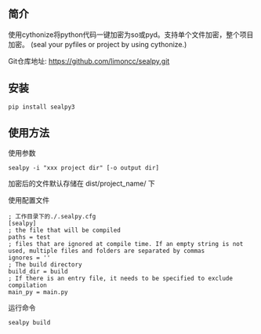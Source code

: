 ## 简介

使用cythonize将python代码一键加密为so或pyd。支持单个文件加密，整个项目加密。
(seal your pyfiles or project by using cythonize.)

Git仓库地址: https://github.com/limoncc/sealpy.git

## 安装

```shell
pip install sealpy3
```
    

## 使用方法

使用参数
```shell
sealpy -i "xxx project dir" [-o output dir]
```

加密后的文件默认存储在 dist/project_name/ 下

使用配置文件

```
; 工作目录下的./.sealpy.cfg
[sealpy]
; the file that will be compiled
paths = test
; files that are ignored at compile time. If an empty string is not used, multiple files and folders are separated by commas
ignores = ''
; The build directory
build_dir = build
; If there is an entry file, it needs to be specified to exclude compilation
main_py = main.py
```

运行命令
```shell
sealpy build
```